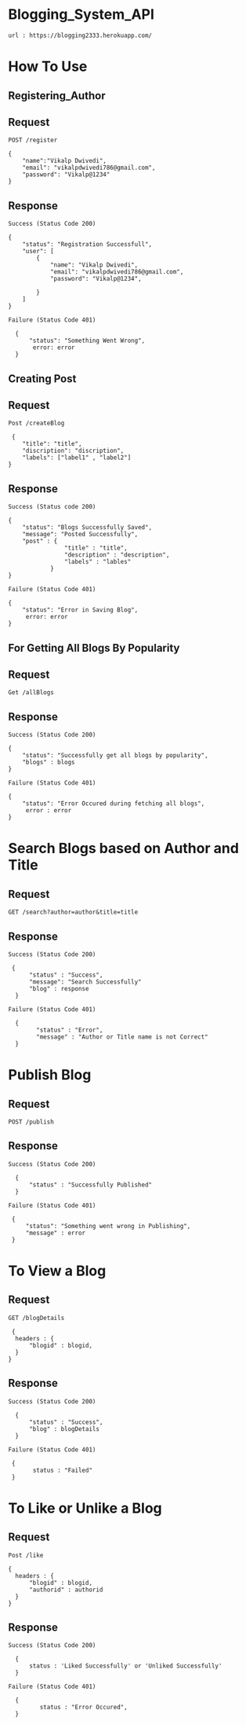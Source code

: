 # Blogging_System_API

`url : https://blogging2333.herokuapp.com/`

# How To Use

## Registering_Author

## Request

`POST /register`

    {
        "name":"Vikalp Dwivedi",
        "email": "vikalpdwivedi786@gmail.com",
        "password": "Vikalp@1234"
    }
    
## Response

`Success (Status Code 200)`

    {
        "status": "Registration Successfull",
        "user": [
            {
                "name": "Vikalp Dwivedi",
                "email": "vikalpdwivedi786@gmail.com",
                "password": "Vikalp@1234",

            }
        ]
    }
`Failure (Status Code 401)`

      {
          "status": "Something Went Wrong",
           error: error
      }
      
 ## Creating Post
 
 ## Request
 
 `Post /createBlog`
 
     {
        "title": "title",
        "discription": "discription",
        "labels": ["label1" , "label2"]
    }
    
## Response

`Success (Status code 200)`

    {
        "status": "Blogs Successfully Saved",
        "message": "Posted Successfully",
        "post" : {
                    "title" : "title",
                    "description" : "description",
                    "labels" : "lables"
                } 
    }
    
`Failure (Status Code 401)`

    {
        "status": "Error in Saving Blog",
         error: error
    }
    
## For Getting All Blogs By Popularity

## Request 

`Get /allBlogs`

## Response

`Success (Status Code 200)`

    {
        "status": "Successfully get all blogs by popularity",
        "blogs" : blogs
    }

`Failure (Status Code 401)`

    {
        "status": "Error Occured during fetching all blogs",
         error : error
    }
    
# Search Blogs based on Author and Title

## Request

`GET /search?author=author&title=title`

## Response

`Success (Status Code 200)`

     {
          "status" : "Success",
          "message": "Search Successfully"
          "blog" : response    
      }
      
 `Failure (Status Code 401)`

      {
            "status" : "Error",
            "message" : "Author or Title name is not Correct"
      }
      
 # Publish Blog
 
 ## Request
 
 `POST /publish`
 
 ## Response
 
 `Success (Status Code 200)`

      {
          "status" : "Successfully Published"
      }
      
 `Failure (Status Code 401)`
  
     {
         "status": "Something went wrong in Publishing",
         "message" : error
     }
     
      
 # To View a Blog
 
 ## Request
 
 `GET /blogDetails`
 
     {
      headers : {
          "blogid" : blogid,
      }
    }

## Response

`Success (Status Code 200)`

      {
          "status" : "Success",
          "blog" : blogDetails
      }
      
`Failure (Status Code 401)`

     {
           status : "Failed"
     }
     
# To Like or Unlike a Blog

## Request

`Post /like`

    {
      headers : {
          "blogid" : blogid,
          "authorid" : authorid
      }
    }
    
## Response

`Success (Status Code 200)`

      {
          status : 'Liked Successfully' or 'Unliked Successfully'
      }

`Failure (Status Code 401)`

      {
             status : "Error Occured",
      }
